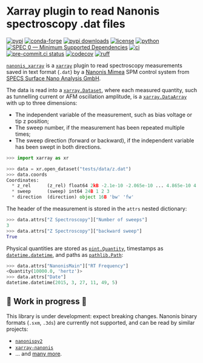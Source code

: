 # Xarray plugin to read Nanonis spectroscopy .dat files

[![pypi](https://img.shields.io/pypi/v/nanonis-xarray)](https://pypi.org/project/nanonis-xarray/)
[![conda-forge](https://img.shields.io/conda/vn/conda-forge/nanonis-xarray)](https://anaconda.org/conda-forge/nanonis-xarray)
[![pypi downloads](https://img.shields.io/pypi/dm/nanonis-xarray)](https://pypistats.org/packages/nanonis-xarray)
[![license](https://img.shields.io/github/license/angelo-peronio/nanonis-xarray)](https://github.com/angelo-peronio/nanonis-xarray/blob/master/LICENSE)
[![python](https://img.shields.io/pypi/pyversions/nanonis-xarray)](https://pypi.org/project/nanonis-xarray/)
[![SPEC 0 — Minimum Supported Dependencies](https://img.shields.io/badge/SPEC-0-green?labelColor=%23004811&color=%235CA038)](https://scientific-python.org/specs/spec-0000/)
[![ci](https://github.com/angelo-peronio/nanonis-xarray/actions/workflows/ci.yaml/badge.svg)](https://github.com/angelo-peronio/nanonis-xarray/actions/workflows/ci.yaml)
[![pre-commit.ci status](https://results.pre-commit.ci/badge/github/angelo-peronio/nanonis-xarray/master.svg)](https://results.pre-commit.ci/latest/github/angelo-peronio/nanonis-xarray/master)
[![codecov](https://codecov.io/github/angelo-peronio/nanonis-xarray/graph/badge.svg)](https://codecov.io/github/angelo-peronio/nanonis-xarray)
[![ruff](https://img.shields.io/endpoint?url=https://raw.githubusercontent.com/astral-sh/ruff/main/assets/badge/format.json)](https://github.com/astral-sh/ruff)

[`nanonis_xarray`](https://github.com/angelo-peronio/nanonis-xarray) is a [`xarray`](https://xarray.dev/) plugin to read spectroscopy measurements saved in text
format (`.dat`) by a [Nanonis Mimea](https://www.specs-group.com/nanonis/products/mimea/)
SPM control system from [SPECS Surface Nano Analysis GmbH](https://www.specs-group.com/).

The data is read into a [`xarray.Dataset`](https://docs.xarray.dev/en/stable/getting-started-guide/why-xarray.html#core-data-structures), where each measured quantity, such as tunnelling current or AFM oscillation amplitude, is a [`xarray.DataArray`](https://docs.xarray.dev/en/stable/user-guide/data-structures.html#dataarray) with up to three dimensions:

* The independent variable of the measurement, such as bias voltage or tip z position;
* The sweep number, if the measurement has been repeated multiple times;
* The sweep direction (forward or backward), if the independent variable has been swept in both directions.

```python
>>> import xarray as xr

>>> data = xr.open_dataset("tests/data/z.dat")
>>> data.coords
Coordinates:
  * z_rel      (z_rel) float64 2kB -2.1e-10 -2.065e-10 ... 4.865e-10 4.9e-10
  * sweep      (sweep) int64 24B 1 2 3
  * direction  (direction) object 16B 'bw' 'fw'

```

The header of the measurement is stored in the `attrs` nested dictionary:

```python
>>> data.attrs["Z Spectroscopy"]["Number of sweeps"]
3
>>> data.attrs["Z Spectroscopy"]["backward sweep"]
True

```

Physical quantities are stored as [`pint.Quantity`](https://pint.readthedocs.io/en/stable/getting/tutorial.html#defining-a-quantity), timestamps as [`datetime.datetime`](https://docs.python.org/3/library/datetime.html#datetime-objects), and paths as [`pathlib.Path`](https://docs.python.org/3/library/pathlib.html#basic-use):

```python
>>> data.attrs["NanonisMain"]["RT Frequency"]
<Quantity(10000.0, 'hertz')>
>>> data.attrs["Date"]
datetime.datetime(2015, 3, 27, 11, 49, 5)

```

## 🚧 Work in progress 🚧

This library is under development: expect breaking changes. Nanonis binary formats (`.sxm`, `.3ds`) are currently not supported, and can be read by similar projects:

* [`nanonispy2`](https://github.com/ceds92/nanonispy2)
* [`xarray-nanonis`](https://github.com/John3859/xarray-nanonis)
* ... and [many more](https://pypi.org/search/?q=nanonis).
